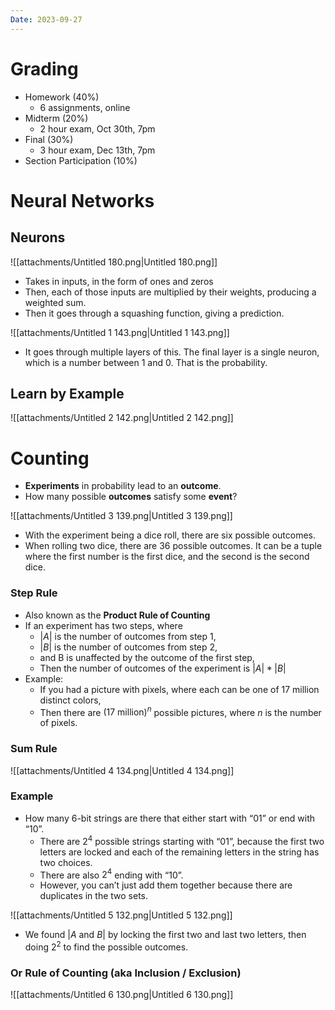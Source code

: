 ```yaml
---
Date: 2023-09-27
---
```

# Grading

- Homework (40%)
    - 6 assignments, online
- Midterm (20%)
    - 2 hour exam, Oct 30th, 7pm
- Final (30%)
    - 3 hour exam, Dec 13th, 7pm
- Section Participation (10%)

# Neural Networks

## Neurons

![[attachments/Untitled 180.png|Untitled 180.png]]

- Takes in inputs, in the form of ones and zeros
- Then, each of those inputs are multiplied by their weights, producing a weighted sum.
- Then it goes through a squashing function, giving a prediction.

![[attachments/Untitled 1 143.png|Untitled 1 143.png]]

- It goes through multiple layers of this. The final layer is a single neuron, which is a number between 1 and 0. That is the probability.

## Learn by Example

![[attachments/Untitled 2 142.png|Untitled 2 142.png]]

# Counting

- **Experiments** in probability lead to an **outcome**.
- How many possible **outcomes** satisfy some **event**?

![[attachments/Untitled 3 139.png|Untitled 3 139.png]]

- With the experiment being a dice roll, there are six possible outcomes.
- When rolling two dice, there are 36 possible outcomes. It can be a tuple where the first number is the first dice, and the second is the second dice.

### Step Rule

- Also known as the **Product Rule of Counting**
- If an experiment has two steps, where
    - $|A|$﻿ is the number of outcomes from step 1,
    - $|B|$﻿ is the number of outcomes from step 2,
    - and B is unaffected by the outcome of the first step,
    - Then the number of outcomes of the experiment is $|A| * |B|$﻿
- Example:
    - If you had a picture with pixels, where each can be one of 17 million distinct colors,
    - Then there are $(17 \text{ million})^n$﻿ possible pictures, where $n$﻿ is the number of pixels.

### Sum Rule

![[attachments/Untitled 4 134.png|Untitled 4 134.png]]

### Example

- How many 6-bit strings are there that either start with “01” or end with “10”.
    - There are $2^4$﻿ possible strings starting with “01”, because the first two letters are locked and each of the remaining letters in the string has two choices.
    - There are also $2^4$﻿ ending with “10”.
    - However, you can’t just add them together because there are duplicates in the two sets.

![[attachments/Untitled 5 132.png|Untitled 5 132.png]]

- We found $|A \text{ and } B|$﻿ by locking the first two and last two letters, then doing $2^2$﻿ to find the possible outcomes.

### Or Rule of Counting (aka Inclusion / Exclusion)

![[attachments/Untitled 6 130.png|Untitled 6 130.png]]